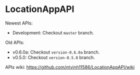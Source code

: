 # LocationAppAPI

Newest APIs:
- Development: Checkout `master` branch.

Old APIs:
- v0.6.0a: Checkout `version-0.6.0a` branch.
- v0.5.0: Checkout `version-0.5.0` branch.

APIs wiki: https://github.com/ntvinh11586/LocationAppAPI/wiki
